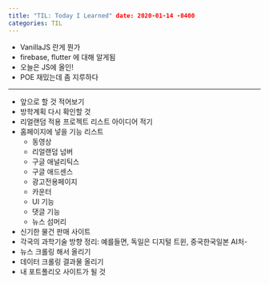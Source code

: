 ```yaml
---
title: "TIL: Today I Learned" date: 2020-01-14 -0400
categories: TIL
---
```



- VanillaJS 란게 뭔가
- firebase, flutter 에 대해 알게됨
- 오늘은 JS에 올인!
- POE 재밌는데 좀 지루하다

---
-	앞으로 할 것 적어보기
-	방학계획 다시 확인할 것
-	리얼랜덤 적용 프로젝트 리스트 아이디어 적기
-	홈페이지에 넣을 기능 리스트
	-	동영상
	-	리얼랜덤 넘버
	-	구글 애널리틱스
	-	구글 애드센스
	-	광고전용페이지
	-	카운터
	-	UI 기능
	-	댓글 기능
	-	뉴스 섬머리
-	신기한 물건 판매 사이트
-	각국의 과학기술 방향 정리: 예를들면, 독일은 디지털 트윈, 중국한국일본 AI처-
-	뉴스 크롤링 해서 올리기
-	데이터 크롤링 결과물 올리기
-	내 포트폴리오 사이트가 될 것
